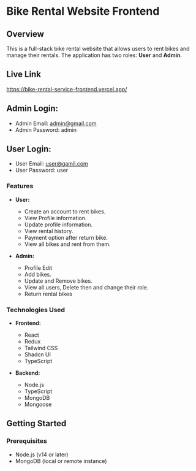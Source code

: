 # Bike Rental Website Frontend

## Overview

This is a full-stack bike rental website that allows users to rent bikes and manage their rentals. The application has two roles: **User** and **Admin**.
## Live Link
https://bike-rental-service-frontend.vercel.app/

## Admin Login:

- Admin Email: admin@gmail.com
- Admin Password: admin

## User Login:

- User Email: user@gamil.com
- User Password: user

### Features

- **User:**

  - Create an account to rent bikes.
  - View Profile information.
  - Update profile information.
  - View rental history.
  - Payment option after return bike.
  - View all bikes and rent from them.

- **Admin:**
  - Profile Edit
  - Add bikes.
  - Update and Remove bikes.
  - View all users, Delete then and change their role.
  - Return rental bikes

### Technologies Used

- **Frontend:**

  - React
  - Redux
  - Tailwind CSS
  - Shadcn UI
  - TypeScript

- **Backend:**
  - Node.js
  - TypeScript
  - MongoDB
  - Mongoose

## Getting Started

### Prerequisites

- Node.js (v14 or later)
- MongoDB (local or remote instance)
